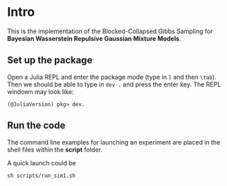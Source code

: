 # Intro 
This is the implementation of the Blocked-Collapsed Gibbs Sampling for **Bayesian Wasserstein Repulsive Gaussian Mixture Models**. 

## Set up the package
Open a Julia REPL and enter the package mode (type in ```]``` and then ```\tab```).
Then we should be able to type in ```dev .``` and press the enter key. 
The REPL windown may look like:
```
(@JuliaVersion) pkg> dev. 
```

## Run the code
The command line examples for launching an experiment are placed in the shell files within the **script** folder.

A quick launch could be 
```
sh scripts/run_sim1.sh
```
